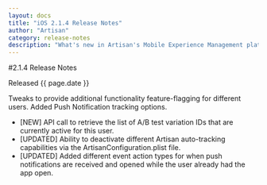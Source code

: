 ```yaml
---
layout: docs
title: "iOS 2.1.4 Release Notes"
author: "Artisan"
category: release-notes
description: "What's new in Artisan's Mobile Experience Management platform."
---
```

#2.1.4 Release Notes

Released {{ page.date }}

Tweaks to provide additional functionality feature-flagging for different users.  Added Push Notification tracking options.

* [NEW] API call to retrieve the list of A/B test variation IDs that are currently active for this user.
* [UPDATED] Ability to deactivate different Artisan auto-tracking capabilities via the ArtisanConfiguration.plist file.
* [UPDATED] Added different event action types for when push notifications are received and opened while the user already had the app open.